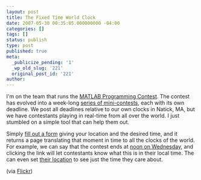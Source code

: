 ```yaml
---
layout: post
title: The Fixed Time World Clock
date: 2007-05-30 00:35:05.000000000 -04:00
categories: []
tags: []
status: publish
type: post
published: true
meta:
  _publicize_pending: '1'
  _wp_old_slug: '221'
  original_post_id: '221'
author: 
---
```

I'm on the team that runs the <a href="http://www.mathworks.com/contest">MATLAB Programming Contest</a>.  The contest has evolved into a week-long <a href="http://blogs.mathworks.com/contest/">series of mini-contests</a>, each with its own deadline.  We post all deadlines relative to our own clocks in Natick, MA, but we have contestants playing in real-time from all over the world.  I just stumbled on a simple tool that can help them out.  

Simply <a href="http://www.timeanddate.com/worldclock/fixedform.html">fill out a form</a> giving your location and the desired time, and it returns a page translating that moment in time to all the clocks of the world.  For example, we can say that the contest ends at <a href="http://www.timeanddate.com/worldclock/fixedtime.html?month=5&amp;day=16&amp;year=2007&amp;hour=12&amp;min=0&amp;sec=0&amp;p1=43">noon on Wednesday</a>, and clicking the link will let contestants know what this is in their local time.  The can even set <a href="http://www.timeanddate.com/worldclock/setpersonal.html">their location</a> to see just the time they care about.

(via <a href="http://www.flickr.com/">Flickr</a>)
